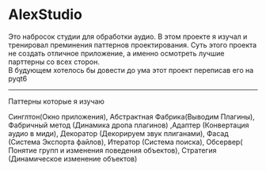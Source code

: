 # AlexStudio
Это набросок студии для обработки аудио. В этом проекте я изучал и тренировал преминения паттернов проектирования. Суть этого проекта не создать отличное приложение, а именно осмотреть лучшие парттерны со всех сторон.  
В будующем хотелось бы довести до ума этот проект переписав его на pyqt6
_________________________
Паттерны которые я изучаю 

Синглтон(Окно приложения), Абстрактная Фабрика(Выводим Плагины), Фабричный метод (Динамика дропа плагинов) ,Адаптер (Конвертация аудио в миди), Декоратор (Декорируем звук плиганами), Фасад (Система Экспорта файлов), Итератор (Система поиска), Обсервер( Понятие групп и изменения поведения объектов), Стратегия (Динамическое изменение объектов)

